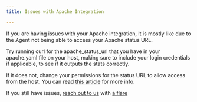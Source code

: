 ```yaml
---
title: Issues with Apache Integration

---
```


If you are having issues with your Apache integration, it is mostly like due to the Agent not being able to access your Apache status URL.

Try running curl for the apache_status_url that you have in your apache.yaml file on your host, making sure to include your login credentials if applicable, to see if it outputs the stats correctly.

If it does not, change your permissions for the status URL to allow access from the host. You can read [this article][1] for more info.

If you still have issues, [reach out to us][2] with [a flare][3]

[1]: http://httpd.apache.org/docs/2.2/mod/mod_status.html
[2]: /help/
[3]: /agent/faq/send-logs-and-configs-to-datadog-via-flare-command/
